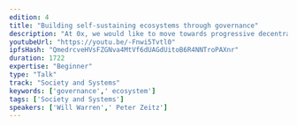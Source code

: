 ```yaml
---
edition: 4
title: "Building self-sustaining ecosystems through governance"
description: "At 0x, we would like to move towards progressive decentralization of network ownership and control. As a first step, we will launch a community-managed developer grant program that is intended to provide funding for public interest projects that advance the community’s collective interest and that drive platform growth. To take this one step further, we are developing a roadmap for transferring control of grant distribution and custody of grant funds to an on-chain decentralized governance system administered by the ZRX token holders themselves. The grant program will provide us with a unique opportunity to observe on-chain governance and community social dynamics when the financial stakes are real and no centralized authorities can interfere with the community's decisions."
youtubeUrl: "https://youtu.be/-Fnwi5Tvtl0"
ipfsHash: "QmedrcveHVsFZGNva4MtVf6dUAGdUitoB6R4NNTroPAXnr"
duration: 1722
expertise: "Beginner"
type: "Talk"
track: "Society and Systems"
keywords: ['governance',' ecosystem']
tags: ['Society and Systems']
speakers: ['Will Warren',' Peter Zeitz']
---
```

